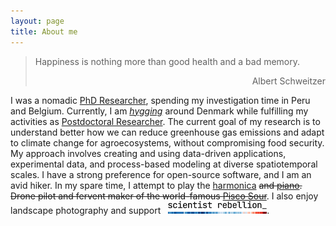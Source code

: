 ```yaml
---
layout: page
title: About me
---
```

> Happiness is nothing more than good health and a bad memory.
> <div style="text-align: right"> Albert Schweitzer </div>

I was a nomadic [PhD Researcher](https://www.biw.kuleuven.be/biosyst/mebios), spending my investigation time in Peru and Belgium. Currently, I am *[hygging](https://www.visitdenmark.com/denmark/highlights/hygge/what-hygge)* around Denmark while fulfilling my activities as [Postdoctoral Researcher](https://pure.au.dk/portal/en/persons/diego-grados-bedoya(3440613a-7e18-4bb9-b0ee-4f8a5b5a29af).html). The current goal of my research is to understand better how we can reduce greenhouse gas emissions and adapt to climate change for agroecosystems, without compromising food security. My approach involves creating and using data-driven applications, experimental data, and process-based modeling at diverse spatiotemporal scales. I have a strong preference for open-source software, and I am an avid hiker. In my spare time, I attempt to play the [harmonica](https://www.hohner.de/en/instruments/harmonicas/diatonic/progressive/special-20) ~~and [piano](https://www.achamilton.co.uk/old/HP3e.htm). Drone pilot and fervent maker of the world-famous [Pisco Sour](https://en.wikipedia.org/wiki/Pisco_sour)~~. I also enjoy landscape photography and support &nbsp;&nbsp;[![](https://raw.githubusercontent.com/diegogradosb/diegogradosb.github.io/master/img/scientist_rebellion/scientistrebellion_logo.png)](https://scientistrebellion.com/).
